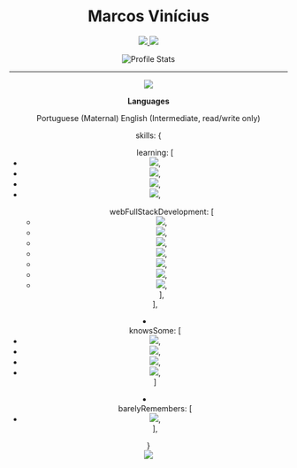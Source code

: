 <link rel="stylesheet" href="styles.css"/>


<div align="center">

# Marcos Vinícius

<a href="https://www.linkedin.com/in/marcos-vin%C3%ADcius-178351209/">
  <img src="https://img.shields.io/badge/Marcos%20Vinicius-0e76a8?style=for-the-badge&logo=Linkedin&link=https://www.linkedin.com/in/marcos-vin%C3%ADcius-178351209/"/>
</a>
<a href="mailto:marcosvnm10@gmail.com" alt="Gmail">
  <img src="https://img.shields.io/badge/marcosvnm10@gmail.com-F74141?style=for-the-badge&logoColor=white&logo=gmail&link=mailto:marcosvnm10@gmail.com"/>
</a>

![Profile Stats](https://github-readme-stats.vercel.app/api?username=Z1wolfmaster1&hide_border=true&show_icons=true&title_color=ddd&icon_color=ddd&text_color=fff&bg_color=222)

</div>

---
<div align="center">

![](https://github-readme-stats.vercel.app/api/top-langs/?username=Z1wolfmaster1&hide_border=true&show_icons=true&title_color=ddd&icon_color=ddd&text_color=fff&bg_color=222&langs_count=11&hide=html)


**Languages**

Portuguese (Maternal)
English (Intermediate, read/write only)

  <div class="skills">
    skills: {
        <ul>
          learning: [ 
          <li>
          <img src="https://img.shields.io/badge/Unreal_Engine-black?style=flat&logo=Unreal-Engine" />,
          </li>
          <li>
          <img src="https://img.shields.io/badge/Cocos_Creator_2D-55C2E1?style=flat&logoColor=000&logo=Cocos" />,
          </li>
          <li>
          <img src="https://img.shields.io/badge/C%2B%2B-00599C?style=flat&logoColor=fff&logo=C%2B%2B" />,
          </li>
          <li>
          <img src="https://img.shields.io/badge/Flutter-161f26?style=flat&logoColor=47bfff&logo=Flutter" />,
          </li>
          <ul>
            webFullStackDevelopment: [
              <li>
              <img src="https://img.shields.io/badge/TypeScript-007ACC?style=flat&logo=TypeScript&logoColor=white" />,
              </li>
              <li>
              <img src="https://img.shields.io/badge/JavaScript-968220?style=flat&logo=JavaScript&logoColor=white" />,
              </li>
              <li>
              <img src="https://img.shields.io/badge/Next.js-000?style=flat&logo=Next.js" />,
              </li>
              <li>
              <img src="https://img.shields.io/badge/React-191920?style=flat&logoColor=61DBFB&logo=React" />,
              </li>
              <li>
              <img src="https://img.shields.io/badge/HTML5-E96228?style=flat&logo=HTML5&logoColor=white" />,
              </li>
              <li>
              <img src="https://img.shields.io/badge/CSS3-2862E9?style=flat&logo=CSS3&logoColor=white" />,
              </li>
              <li>
              <img src="https://img.shields.io/badge/GraphQL-161f26?style=flat&logoColor=e2009b&logo=GraphQl" />,
              </li>
            ],
          </li>
        </ul>
      ],
      </ul>
      <li>
        <ul>
      knowsSome: [
          <li>
          <img src="https://img.shields.io/badge/MySQL-1D4A65?style=flat&logoColor=white&logo=MySQL" />,
          </li>
          <li>
          <img src="https://img.shields.io/badge/PHP-6F73A7?style=flat&logo=PHP&logoColor=white" />,
          </li>
          <li>
          <img src="https://img.shields.io/badge/Docker-2496ED?style=flat&logoColor=fff&logo=Docker" />,
          </li>
          <li>
          <img src="https://img.shields.io/badge/Java-F74141?style=flat&logo=Java" />,
          </li>
      ]
        </ul>
      </li>
      <li>
        <ul>
      barelyRemembers: [
          <li>
          <img src="https://img.shields.io/badge/C-blue?style=flat&logo=C" />,
          </li>
      ],
        </ul>
      </li>
    </ul>
    }
    </ul>
  </div>
  <img src="https://github-profile-trophy.vercel.app/?username=Z1wolfmaster1&theme=onedark&margin-w=9&hide_border=true%22%3E" />
</div>
